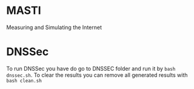 # MASTI
Measuring and Simulating the Internet 

# DNSSec
To run DNSSec you have do go to DNSSEC folder and run it by `bash dnssec.sh`. To clear the results you can remove all generated results with `bash clean.sh`
